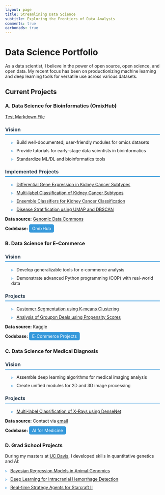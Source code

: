 ```yaml
---
layout: page
title: Streamlining Data Science
subtitle: Exploring the Frontiers of Data Analysis
comments: true
carbonads: true
---
```


<style>
.project-section { margin-bottom: 30px; }
.project-title { color: #2c3e50; border-bottom: 2px solid #3498db; padding-bottom: 5px; }
.project-description { margin-left: 20px; }
.project-list { list-style-type: none; padding-left: 0; }
.project-list li { margin-bottom: 10px; }
.project-list li:before { content: "▹"; color: #3498db; margin-right: 10px; }
.codebase-link { background-color: #3498db; color: white; padding: 5px 10px; border-radius: 5px; text-decoration: none; }
</style>

# Data Science Portfolio

As a data scientist, I believe in the power of open source, open science, and open data. My recent focus has been on productionizing machine learning and deep learning tools for versatile use across various datasets.

## Current Projects

### A. Data Science for Bioinformatics (OmixHub)
<a href="markdown-viewer.html?file=test.md" target="_blank">Test Markdown File</a>
<div class="project-section">
<h3 class="project-title">Vision</h3>
<ul class="project-list project-description">
  <li>Build well-documented, user-friendly modules for omics datasets</li>
  <li>Provide tutorials for early-stage data scientists in bioinformatics</li>
  <li>Standardize ML/DL and bioinformatics tools</li>
</ul>

<h3 class="project-title">Implemented Projects</h3>
<ul class="project-list project-description">
  <li><a href="markdown-viewer.html?file=files/DeSeqApplication/docs/workflow.md">Differential Gene Expression in Kidney Cancer Subtypes</a></li>
  <li><a href="markdown-viewer.html?file=files/SupervisedLearningApplication/docs/workflow.md">Multi-label Classification of Kidney Cancer Subtypes</a></li>
  <li><a href="markdown-viewer.html?file=files/SuperviseLearningEnsembleApplication/workflow.md">Ensemble Classifiers for Kidney Cancer Classification</a></li>
  <li><a href="markdown-viewer.html?file=files/UmapApplication/docs/workflow.md">Disease Stratification using UMAP and DBSCAN</a></li>
</ul>

<p><strong>Data source:</strong> <a href="https://portal.gdc.cancer.gov/repository">Genomic Data Commons</a></p>
<p><strong>Codebase:</strong> <a href="https://github.com/adhal007/OmixHub" class="codebase-link">OmixHub</a></p>
</div>

### B. Data Science for E-Commerce

<div class="project-section">
<h3 class="project-title">Vision</h3>
<ul class="project-list project-description">
  <li>Develop generalizable tools for e-commerce analysis</li>
  <li>Demonstrate advanced Python programming (OOP) with real-world data</li>
</ul>

<h3 class="project-title">Projects</h3>
<ul class="project-list project-description">
  <li><a href="/files/E_commerce_projects/customer_segmentation_model.md">Customer Segmentation using K-means Clustering</a></li>
  <li><a href="/files/E_commerce_projects/groupon_deals_data_analysis.md">Analysis of Groupon Deals using Propensity Scores</a></li>
</ul>

<p><strong>Data source:</strong> Kaggle</p>
<p><strong>Codebase:</strong> <a href="https://github.com/adhal007/Data-Science-with-Python" class="codebase-link">E-Commerce Projects</a></p>
</div>

### C. Data Science for Medical Diagnosis

<div class="project-section">
<h3 class="project-title">Vision</h3>
<ul class="project-list project-description">
  <li>Assemble deep learning algorithms for medical imaging analysis</li>
  <li>Create unified modules for 2D and 3D image processing</li>
</ul>

<h3 class="project-title">Projects</h3>
<ul class="project-list project-description">
  <li><a href="/files/ComputerVision/imbalanced_xray_classification.md">Multi-label Classification of X-Rays using DenseNet</a></li>
</ul>

<p><strong>Data source:</strong> Contact via <a href="mailto:adhalbiophysics@gmail.com">email</a></p>
<p><strong>Codebase:</strong> <a href="https://github.com/adhal007/AIMedicine" class="codebase-link">AI for Medicine</a></p>
</div>

### D. Grad School Projects

<div class="project-section">
<p>During my masters at <a href="https://cs.ucdavis.edu/">UC Davis</a>, I developed skills in quantitative genetics and AI:</p>

<ul class="project-list">
  <li><a href="https://github.com/adhal007/SSBR-JWAS-Implementation">Bayesian Regression Models in Animal Genomics</a></li>
  <li><a href="https://www.overleaf.com/1359439834vszcmwdsjymd#b028db">Deep Learning for Intracranial Hemorrhage Detection</a></li>
  <li><a href="https://github.com/adhal007/SC2-GCP-CNN">Real-time Strategy Agents for Starcraft II</a></li>
</ul>
</div>

<!-- ### Software Development /Object Oriented Programming (OOP) Practices:
I'm a big advocate of writing re-usable and streamline code for data science projects. Some of the modules that I've built for my personal bioinformatics projects can be found on [OmixHub](https://github.com/adhal007/OmixHub). Some of the crucial and advanced concepts of **inheritance, polymorphism, encapsulation and abstraction** can be seen in all of the modules.

Here is a list of some useful tools that can be found:

- **[Base Preprocessor](https://github.com/adhal007/OmixHub/blob/main/src/base_preprocessor.py)**
  - Example class with methods and attributes inherited by child classes. Some key methods provided are:
    - data skew
    - data leakage
    - patient overlap
    - training_testing_split 
    - etc
- **[Base ml models wrapper](https://github.com/adhal007/OmixHub/blob/main/src/base_ml_models.py)**
  - Example class with functionality to evaluate and plot multiple ML models for a data science application. This is intended to be inherited by specific child classes for building models for different Omics data
- **[Dimensionality reduction and clustering wrapper](https://github.com/adhal007/OmixHub/blob/main/src/DimRedMappers/README.md)**
  - Interfaces with Preprocessor classes to facilitate easy application of UMAP and clustering
- **[Differential Analysis Wrapper](https://github.com/adhal007/OmixHub/blob/main/src/pydeseq_utils.py)**
  - Faciliatates easy application of pydyseq in a few lines to perform differential analysis -->


